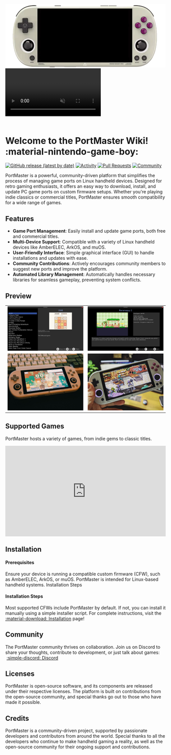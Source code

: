 <div class="preview-container">
  <img class="off-glb" src="assets/images/trimui.png"/>
  <video class="overlay-video" autoplay loop muted>
    <source src="assets/videos/homepage.mp4" type="video/mp4">
  </video>
</div>

<br>

# Welcome to the PortMaster Wiki! :material-nintendo-game-boy:

[![GitHub release (latest by date)](https://img.shields.io/github/v/release/PortsMaster/PortMaster-New?style=flat&color=4DBEEE&label=Latest)](https://github.com/PortsMaster/PortMaster-New/releases/latest)
[![Activity](https://img.shields.io/github/commit-activity/m/PortsMaster/PortMaster-New?style=flat&color=4DBEEE&label=Commits)](https://github.com/PortsMaster/PortMaster-New/commits)
[![Pull Requests](https://img.shields.io/github/issues-pr-closed/PortsMaster/PortMaster-New?style=flat&color=4DBEEE&label=Pull%20Requests)](https://github.com/PortsMaster/PortMaster-New/pulls)
[![Community](https://img.shields.io/discord/948029830325235753?style=flat&color=4DBEEE&label=Community)](https://discord.gg/eqjK6yNQS4)


PortMaster is a powerful, community-driven platform that simplifies the process of managing game ports on Linux handheld devices. Designed for retro gaming enthusiasts, it offers an easy way to download, install, and update PC game ports on custom firmware setups. Whether you're playing indie classics or commercial titles, PortMaster ensures smooth compatibility for a wide range of games.

## Features

- **Game Port Management**: Easily install and update game ports, both free and commercial titles.
- **Multi-Device Support**: Compatible with a variety of Linux handheld devices like AmberELEC, ArkOS, and muOS.
- **User-Friendly Interface**: Simple graphical interface (GUI) to handle installations and updates with ease.
- **Community Contributions**: Actively encourages community members to suggest new ports and improve the platform.
- **Automated Library Management**: Automatically handles necessary libraries for seamless gameplay, preventing system conflicts.

## Preview

<table>
  <tr>
    <td><img src="assets/images/portslist.png" style="width: 100%;" /></td>
    <td><img src="assets/images/portinfo.png" style="width: 100%;" /></td>
  </tr>
  <tr>
    <td><img src="assets/images/gardenstory.jpeg" style="width: 100%;" /></td>
    <td><img src="assets/images/tmntsr.jpeg" style="width: 100%;" /></td>
  </tr>
</table>



## Supported Games

PortMaster hosts a variety of games, from indie gems to classic titles. 

<div style="padding:56.25% 0 0 0;position:relative;"><iframe src="https://player.vimeo.com/video/1083313795?badge=0&amp;autopause=0&amp;player_id=0&amp;app_id=58479" frameborder="0" allow="autoplay; fullscreen; picture-in-picture; clipboard-write; encrypted-media" style="position:absolute;top:0;left:0;width:100%;height:100%;" title="Portmaster_1000-Final"></iframe></div><script src="https://player.vimeo.com/api/player.js"></script>


## Installation

#### Prerequisites

Ensure your device is running a compatible custom firmware (CFW), such as AmberELEC, ArkOS, or muOS. PortMaster is intended for Linux-based handheld systems.
Installation Steps

#### Installation Steps
Most supported CFWs include PortMaster by default. If not, you can install it manually using a simple installer script. For complete instructions, visit the [:material-download: Installation](installation/installing-portmaster.md) page!

## Community

The PortMaster community thrives on collaboration. Join us on Discord to share your thoughts, contribute to development, or just talk about games: &nbsp;[:simple-discord: Discord](https://discord.gg/eqjK6yNQS4)

## Licenses

PortMaster is open-source software, and its components are released under their respective licenses. The platform is built on contributions from the open-source community, and special thanks go out to those who have made it possible.

## Credits

PortMaster is a community-driven project, supported by passionate developers and contributors from around the world. Special thanks to all the developers who continue to make handheld gaming a reality, as well as the open-source community for their ongoing support and contributions.

